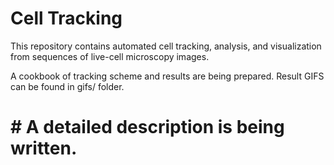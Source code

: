 # Cell Tracking
This repository contains automated cell tracking, analysis, and visualization from sequences of live-cell microscopy images.

A cookbook of tracking scheme and results are being prepared. Result GIFS can be found in gifs/ folder.

# # A detailed description is being written.


